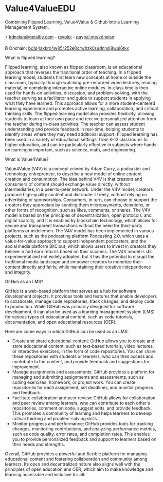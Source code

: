 # Value4ValueEDU
Combining Flipped Learning, Value4Value & Github into a Learning Management System.

⚡️ [kdnolan@getalby.com](https://getalby.com/p/kdnolan) - [revolut](https://revolut.me/kieranvmuk) - [paypal.me/kdnolan](paypal.me/kdnolan)

₿ Onchain: [bc1q4axkrc4w85r252e0crwhzk0sudnndj8wul6tkx](https://blockstream.info/address/bc1q4axkrc4w85r252e0crwhzk0sudnndj8wul6tkx)

What is flipped learning?

Flipped learning, also known as flipped classroom, is an educational approach that reverses the traditional order of teaching. In a flipped learning model, students first learn new concepts at home or outside the classroom, typically through watching pre-recorded video lectures, reading material, or completing interactive online modules. In-class time is then used for hands-on activities, discussion, and problem-solving, with the teacher serving as a facilitator and guide to support students in applying what they have learned. This approach allows for a more student-centered learning experience and promotes active learning, collaboration, and critical thinking skills. The flipped learning model also provides flexibility, allowing students to learn at their own pace and receive personalized attention from the teacher during in-class activities. The teacher can assess student understanding and provide feedback in real-time, helping students to identify areas where they may need additional support. Flipped learning has been used in a variety of educational settings, from K-12 classrooms to higher education, and can be particularly effective in subjects where hands-on learning is important, such as science, math, and engineering.



What is Value4Value?

Value4Value (V4V) is a concept coined by Adam Curry, a podcaster and technology entrepreneur, to describe a new model of online content creation and consumption. The idea behind V4V is that creators and consumers of content should exchange value directly, without intermediaries, in a peer-to-peer network. Under the V4V model, creators produce high-quality content and distribute it freely, without relying on advertising or sponsorships. Consumers, in turn, can choose to support the creators they appreciate by sending them micropayments, donations, or other forms of recognition, such as likes, comments, or shares. The V4V model is based on the principles of decentralization, open protocols, and digital scarcity, and it is enabled by blockchain technology, which allows for secure and transparent transactions without the need for third-party platforms or middlemen. The V4V model has been implemented in various projects, such as the podcasting platform Podcasting 2.0, which uses a value-for-value approach to support independent podcasters, and the social media platform BitClout, which allows users to invest in creators they believe in and earn returns based on their success. The V4V model is still experimental and not widely adopted, but it has the potential to disrupt the traditional media landscape and empower creators to monetize their content directly and fairly, while maintaining their creative independence and integrity.

GitHub as an LMS?

GitHub is a web-based platform that serves as a hub for software development projects. It provides tools and features that enable developers to collaborate, manage code repositories, track changes, and deploy code to production. While GitHub was primarily designed for software development, it can also be used as a learning management system (LMS) for various types of educational content, such as code tutorials, documentation, and open educational resources (OER).

Here are some ways in which GitHub can be used as an LMS:

- Create and share educational content: GitHub allows you to create and store educational content, such as text-based tutorials, video lectures, or interactive exercises, in the form of code repositories. You can share these repositories with students or learners, who can then access and contribute to the content, and provide feedback and suggestions for improvement.
- Manage assignments and assessments: GitHub provides a platform for managing and submitting assignments and assessments, such as coding exercises, homework, or project work. You can create repositories for each assignment, set deadlines, and monitor progress and feedback.
- Facilitate collaboration and peer review: GitHub allows for collaboration and peer review among learners, who can contribute to each other's repositories, comment on code, suggest edits, and provide feedback. This promotes a community of learning and helps learners to develop critical thinking and problem-solving skills.
- Monitor progress and performance: GitHub provides tools for tracking changes, monitoring contributions, and analyzing performance metrics, such as code quality, error rates, and completion rates. This enables you to provide personalized feedback and support to learners based on their needs and strengths.

Overall, GitHub provides a powerful and flexible platform for managing educational content and fostering collaboration and community among learners. Its open and decentralized nature also aligns well with the principles of open education and OER, which aim to make knowledge and learning accessible and inclusive for all.
